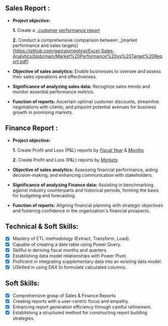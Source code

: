 ## Sales Report :

- **Project objective:** 

    **1.** Create a _[customer performance report](https://github.com/ganrajvmeghraj/Excel-Sales-Analytics/blob/main/Customer%20Performance%20Report.pdf) 

    **2.** Conduct a comprehensive comparison between _[market performance and sales targets][https://github.com/ganrajvmeghraj/Excel-Sales-Analytics/blob/main/Market%20Performance%20vs%20Target%20Report.pdf]
  
- **Objective of sales analytics:** Enable businesses to oversee and assess their sales operations and effectiveness.

- **Significance of analyzing sales data:** Recognize sales trends and monitor essential performance metrics.

- **Function of reports:** Ascertain optimal customer discounts, streamline negotiations with clients, and pinpoint potential avenues for business growth in promising markets.

## Finance Report :

- **Project objective:** 

    **1.** Create Profit and Loss (P&L) reports by _[Fiscal Year](https://github.com/ganrajvmeghraj/Excel-Sales-Analytics/blob/main/P%26L%20Statement%20by%20Fiscal%20Year.pdf)_ & _[Months](https://github.com/ganrajvmeghraj/Excel-Sales-Analytics/blob/main/P%26L%20Statement%20by%20Months.pdf)_ 

   **2.** Create Profit and Loss (P&L) reports by _[Markets](https://github.com/ganrajvmeghraj/Excel-Sales-Analytics/blob/main/P%26L%20Statement%20by%20Markets.pdf)_

- **Objective of sales analytics:** Assessing financial performance, aiding decision-making, and enhancing communication with stakeholders.

- **Significance of analyzing Finance data:** Assisting in benchmarking against industry counterparts and historical periods, forming the basis for budgeting and forecasting.

- **Function of reports:** Aligning financial planning with strategic objectives and fostering confidence in the organization's financial prospects.


## Technical & Soft Skills:
- [x] Mastery of ETL methodology (Extract, Transform, Load).
- [x]	Capable of creating a date table using Power Query.
- [x]	Skillful in deriving fiscal months and quarters.
- [x]	Establishing data model relationships with Power Pivot.
- [x]	Proficient in integrating supplementary data into an existing data model.
- [x]	USkilled in using DAX to formulate calculated columns.

## Soft Skills:
- [x]	Comprehensive grasp of Sales & Finance Reports
- [x]	Creating reports with a user-centric focus and empathy.
- [x]	Enhancing report generation efficiency through careful refinement.
- [x]	Establishing a structured method for constructing report building strategies.
